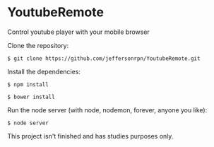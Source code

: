 # YoutubeRemote
Control youtube player with your mobile browser

Clone the repository:
```shell
$ git clone https://github.com/jeffersonrpn/YoutubeRemote.git
```
Install the dependencies:
```shell
$ npm install
```
```shell
$ bower install
```
Run the node server (with node, nodemon, forever, anyone you like):
```shell
$ node server
```
This project isn't finished and has studies purposes only.
